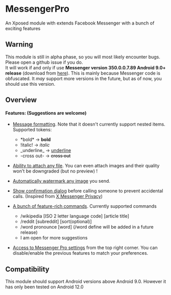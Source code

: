 
# MessengerPro
An Xposed module with extends Facebook Messenger with a bunch of exciting features

## Warning
This module is still in alpha phase, so you will most likely encounter bugs. Please open a github issue if you do.  
It will work if and only if use **Messenger version 350.0.0.7.89 Android 9.0+ release** (download from [here](https://www.apkmirror.com/apk/facebook-2/messenger/messenger-350-0-0-7-89-release/facebook-messenger-350-0-0-7-89-android-apk-download/)). This is mainly because Messenger code is obfuscated. It *may* support more versions in the future, but as of now, you should use this version.

## Overview

#### Features: (Suggestions are welcome)
- [Message formatting](https://user-images.githubusercontent.com/53614199/160291863-1684be51-e737-458e-92bd-c6af907ddf17.png). Note that it doesn't currently support nested items. Supported tokens:
  - \*bold\* &#8594; <strong>bold</strong>
  - !italic! &#8594; <em>italic</em>
  - \_underline\_ &#8594; <ins>underline</ins>
  - \-cross out\- &#8594; ~~cross out~~
- [Ability to attach any file](https://user-images.githubusercontent.com/53614199/160292179-7bc66da7-b374-46b2-8474-f360fc95a688.png). You can even attach images and their quality won't be downgraded (but no preview) !
- [Automatically watermark any image](https://user-images.githubusercontent.com/53614199/160291865-6da21f0f-eab1-4d6c-b4a6-9bf7d4d92bb4.png)  you send.

- [Show confirmation dialog](https://user-images.githubusercontent.com/53614199/160291862-4ef5ad4e-59f4-4cce-be99-59e53da91cb4.png) before calling someone to prevent accidental calls. (Inspired from [X Messenger Privacy](https://forum.xda-developers.com/t/mod-xposed-x-messenger-privacy-enable-essential-privacy-features-in-messenger.3451579/))
- [A bunch of feature\-rich commands](https://user-images.githubusercontent.com/53614199/160291859-b861c406-c41b-4138-84f5-5347139a3c89.png). Currently supported commands
  - /wikipedia \[ISO 2 letter language code\] \[article title\]
  - /reddit \[subreddit\] \[sort(optional)\]
  - /word pronounce \[word\] (/word define will be added in a future release)
  - I am open for more suggestions
- [Access to Messenger Pro settings](https://user-images.githubusercontent.com/53614199/160292411-d07eca6e-fd3c-4a92-b12a-8e94d4aa4b5e.png)
  from the top right corner. You can disable/enable the previous features to match your preferences.

## Compatibility
This module should support Android versions above Android 9.0. However it has only been tested on Android 12.0